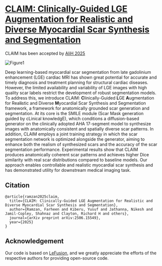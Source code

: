 # [CLAIM: Clinically-Guided LGE Augmentation for Realistic and Diverse Myocardial Scar Synthesis and Segmentation](https://arxiv.org/abs/2506.15549)
CLAIM has been accepted by [AIiH 2025](https://aiih.cc/)

![Figure1](https://github.com/farheenjabeen/CLAIM-Scar-Synthesis/tree/main/Figures/Figure1.png)

Deep learning-based myocardial scar segmentation from late gadolinium enhancement (LGE) cardiac MRI has shown great potential for accurate and timely diagnosis and treatment planning for structural cardiac diseases. However, the limited availability and variability of LGE images with high quality scar labels restrict the development of robust segmentation models. To address this, we introduce CLAIM: **C**linically-Guided **L**GE **A**ugmentation for Real**i**stic and Diverse **M**yocardial Scar Synthesis and Segmentation framework, a framework for anatomically grounded scar generation and segmentation. At its core is the SMILE module (Scar Mask generation guided by cLinical knowledgE), which conditions a diffusion-based generator on the clinically adopted AHA 17-segment model to synthesize images with anatomically consistent and spatially diverse scar patterns. In addition, CLAIM employs a joint training strategy in which the scar segmentation network is optimized alongside the generator, aiming to enhance both the realism of synthesized scars and the accuracy of the scar segmentation performance. Experimental results show that CLAIM produces anatomically coherent scar patterns and achieves higher Dice similarity with real scar distributions compared to baseline models. Our approach enables controllable and realistic myocardial scar synthesis and has demonstrated utility for downstream medical imaging task. 

## Citation
```
@article{ramzan2025claim,
  title={CLAIM: Clinically-Guided LGE Augmentation for Realistic and Diverse Myocardial Scar Synthesis and Segmentation},
  author={Ramzan, Farheen and Kiberu, Yusuf and Jathanna, Nikesh and Jamil-Copley, Shahnaz and Clayton, Richard H and others},
  journal={arXiv preprint arXiv:2506.15549},
  year={2025}
}
```

## Acknowledgement
Our code is based on [LeFusion](https://github.com/M3DV/LeFusion), and we greatly appreciate the efforts of the respective authors for providing open-source code.

